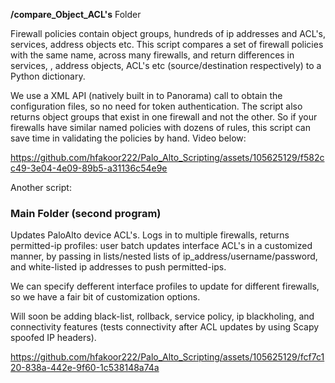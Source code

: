 
**/compare_Object_ACL's**  Folder

Firewall policies contain object groups, hundreds of ip addresses and ACL's, services, address objects etc.  This script compares a set of firewall policies with the same name, across many firewalls,  and return differences in services, , address objects, ACL's etc (source/destination respectively)  to a Python dictionary.

We use a XML API (natively built in to Panorama) call to obtain the configuration files, so no need for token authentication.  The script also returns object groups that exist in one firewall and not the other.  So if your firewalls have similar named policies with dozens of rules, this script can save time in validating the policies by hand. Video below:


https://github.com/hfakoor222/Palo_Alto_Scripting/assets/105625129/f582cc49-3e04-4e09-89b5-a31136c54e9e



Another script:
 ### Main Folder (second program)
Updates PaloAlto device ACL's. Logs in to multiple firewalls, returns permitted-ip profiles: 
user batch updates interface ACL's in a customized manner, by passing in lists/nested lists of ip_address/username/password,
and white-listed ip addresses to push permitted-ips. 


We can specify defferent interface profiles to update for different firewalls, so we have a fair bit of customization options.


Will soon be adding black-list, rollback, service policy, ip blackholing, and connectivity features (tests connectivity after ACL updates by using Scapy spoofed IP headers).




https://github.com/hfakoor222/Palo_Alto_Scripting/assets/105625129/fcf7c120-838a-442e-9f60-1c538148a74a


